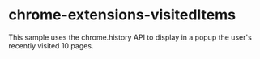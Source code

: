 # chrome-extensions-visitedItems
This sample uses the chrome.history API to display in a popup the user's recently visited 10 pages.
